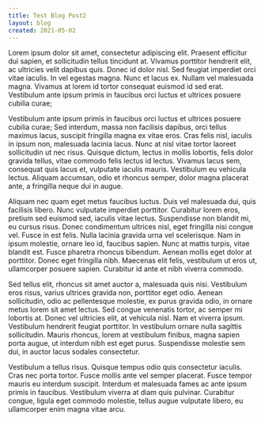 ```yaml
---
title: Test Blog Post2
layout: blog
created: 2021-05-02
---
```


Lorem ipsum dolor sit amet, consectetur adipiscing elit. Praesent efficitur dui sapien, et sollicitudin tellus tincidunt at. Vivamus porttitor hendrerit elit, ac ultricies velit dapibus quis. Donec id dolor nisl. Sed feugiat imperdiet orci vitae iaculis. In vel egestas magna. Nunc et lacus ex. Nullam vel malesuada magna. Vivamus at lorem id tortor consequat euismod id sed erat. Vestibulum ante ipsum primis in faucibus orci luctus et ultrices posuere cubilia curae;

Vestibulum ante ipsum primis in faucibus orci luctus et ultrices posuere cubilia curae; Sed interdum, massa non facilisis dapibus, orci tellus maximus lacus, suscipit fringilla magna ex vitae eros. Cras felis nisl, iaculis in ipsum non, malesuada lacinia lacus. Nunc at nisl vitae tortor laoreet sollicitudin ut nec risus. Quisque dictum, lectus in mollis lobortis, felis dolor gravida tellus, vitae commodo felis lectus id lectus. Vivamus lacus sem, consequat quis lacus et, vulputate iaculis mauris. Vestibulum eu vehicula lectus. Aliquam accumsan, odio et rhoncus semper, dolor magna placerat ante, a fringilla neque dui in augue.

Aliquam nec quam eget metus faucibus luctus. Duis vel malesuada dui, quis facilisis libero. Nunc vulputate imperdiet porttitor. Curabitur lorem eros, pretium sed euismod sed, iaculis vitae lectus. Suspendisse non blandit mi, eu cursus risus. Donec condimentum ultrices nisl, eget fringilla nisi congue vel. Fusce in est felis. Nulla lacinia gravida urna vel scelerisque. Nam in ipsum molestie, ornare leo id, faucibus sapien. Nunc at mattis turpis, vitae blandit est. Fusce pharetra rhoncus bibendum. Aenean mollis eget dolor at porttitor. Donec eget fringilla nibh. Maecenas elit felis, vestibulum ut eros ut, ullamcorper posuere sapien. Curabitur id ante et nibh viverra commodo.

Sed tellus elit, rhoncus sit amet auctor a, malesuada quis nisi. Vestibulum eros risus, varius ultrices gravida non, porttitor eget odio. Aenean sollicitudin, odio ac pellentesque molestie, ex purus gravida odio, in ornare metus lorem sit amet lectus. Sed congue venenatis tortor, ac semper mi lobortis at. Donec vel ultricies elit, at vehicula nisl. Nam et viverra ipsum. Vestibulum hendrerit feugiat porttitor. In vestibulum ornare nulla sagittis sollicitudin. Mauris rhoncus, lorem at vestibulum finibus, magna sapien porta augue, ut interdum nibh est eget purus. Suspendisse molestie sem dui, in auctor lacus sodales consectetur.

Vestibulum a tellus risus. Quisque tempus odio quis consectetur iaculis. Cras nec porta tortor. Fusce mollis ante vel semper placerat. Fusce tempor mauris eu interdum suscipit. Interdum et malesuada fames ac ante ipsum primis in faucibus. Vestibulum viverra at diam quis pulvinar. Curabitur congue, ligula eget commodo molestie, tellus augue vulputate libero, eu ullamcorper enim magna vitae arcu.
